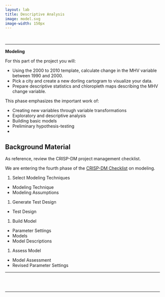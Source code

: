 ```yaml
---
layout: lab
title: Descriptive Analysis
image: model.svg
image-width: 150px
---
```


<div class = "uk-container uk-container-small">

<br>
<hr>

**Modeling**

For this part of the project you will: 

- Using the 2000 to 2010 template, calculate change in the MHV variable between 1990 and 2000.
- Pick a city and create a new dorling cartogram to visualize your data.
- Prepare descriptive statistics and chloropleth maps describing the MHV change variable. 

This phase emphasizes the important work of: 

* Creating new variables through variable transformations 
* Exploratory and descriptive analysis 
* Building basic models 
* Preliminary hypothesis-testing 
* 
## Background Material 

As reference, review the CRISP-DM project management checklist.

We are entering the fourth phase of the [CRISP-DM Checklist](https://exde.files.wordpress.com/2009/03/crisp_visualguide.pdf) on modeling. 

1. Select Modeling Techniques
- Modeling Technique
- Modeling Assumptions
1. Generate Test Design
- Test Design
1. Build Model
- Parameter Settings
- Models
- Model Descriptions
1. Assess Model
- Model Assessment
- Revised Parameter Settings





<hr>
<br>


<br>
<hr>
<br>
<br>

</div>

